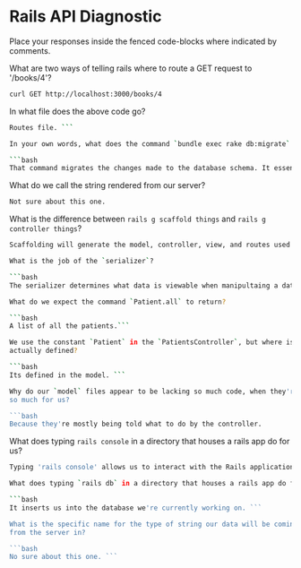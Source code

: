 # Rails API Diagnostic

Place your responses inside the fenced code-blocks where indicated by comments.


What are two ways of telling rails where to route a GET request to '/books/4'?

```bash
curl GET http://localhost:3000/books/4
```

In what file does the above code go?

```bash
Routes file. ```

In your own words, what does the command `bundle exec rake db:migrate` do?

```bash
That command migrates the changes made to the database schema. It essentially creates a new version of the database with the updates modificaitons.
```

What do we call the string rendered from our server?

```bash
Not sure about this one.
```

What is the difference between `rails g scaffold things` and
`rails g controller things`?

```bash
Scaffolding will generate the model, controller, view, and routes used in 'things'. Rails g controller will only generate the controller assocaited with the things, not the other components. ```

What is the job of the `serializer`?

```bash
The serializer determines what data is viewable when manipultaing a database. ```

What do we expect the command `Patient.all` to return?

```bash
A list of all the patients.```

We use the constant `Patient` in the `PatientsController`, but where is it
actually defined?

```bash
Its defined in the model. ```

Why do our `model` files appear to be lacking so much code, when they're doing
so much for us?

```bash
Because they're mostly being told what to do by the controller.
```

What does typing `rails console` in a directory that houses a rails app do for
us?

```bash
Typing 'rails console' allows us to interact with the Rails application from the command line.  ```

What does typing `rails db` in a directory that houses a rails app do for us?

```bash
It inserts us into the database we're currently working on. ```

What is the specific name for the type of string our data will be coming back
from the server in?

```bash
No sure about this one. ```
